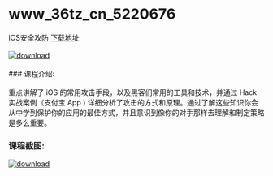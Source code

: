 # www_36tz_cn_5220676
iOS安全攻防
[下载地址](http://www.36tz.cn/article/5220676 "下载地址")
<br/></br>[![download](http://36tz.cn/muke_img/2021_08_1-18-300x155.png "下载地址")](http://www.36tz.cn/article/5220676 "下载地址")
<br/></br>### 课程介绍:<br/></br>重点讲解了 iOS 的常用攻击手段，以及黑客们常用的工具和技术，并通过 Hack 实战案例（支付宝 App ) 详细分析了攻击的方式和原理。通过了解这些知识你会从中学到保护你的应用的最佳方式，并且意识到像你的对手那样去理解和制定策略是多么重要。

### 课程截图:
[![download](http://36tz.cn/muke_img/2021_08_2-18.png "下载地址")](http://www.36tz.cn/article/5220676 "下载地址")
